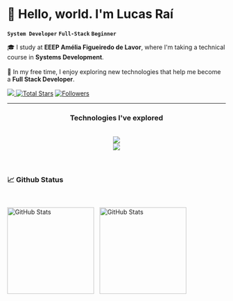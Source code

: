 # 👋 Hello, world. I'm Lucas Raí

**`System Developer`**
**`Full-Stack`**
**`Beginner`**

🎓 I study at **EEEP Amélia Figueiredo de Lavor**, where I'm taking a technical course in **Systems Development**. <br><br>
🚀 In my free time, I enjoy exploring new technologies that help me become a **Full Stack Developer**.

<p align="left">
    <!-- Profile views-->
    <a href="https://github.com/Lucas-Rai78" target="_blank">
    <img src="https://komarev.com/ghpvc/?username=Lucas-Rai78&label=Profile%20views&color=5e81ac&style=for-the-badge&logo=github&logoColor=white&Color=black" />
    <a href="https://github.com/Lucas-Rai78?tab=repositories&sort=stargazers" target="_blank">
    <img alt="Total Stars" title="Total stars on GitHub"
        src="https://img.shields.io/github/stars/Lucas-Rai78?style=for-the-badge&label=Stars&color=bf616a&logo=github" /></a>
    <!-- Followers with GitHub Logo -->
    <a href="https://github.com/Lucas-Rai78?tab=followers" target="_blank">
    <img alt="Followers" title="Follow me on GitHub"
        src="https://img.shields.io/github/followers/Lucas-Rai78?style=for-the-badge&label=Followers&color=5e81ac&logo=github" />
    </a>
    </a>
</p>

---

<h3 align="center">Technologies I've explored</h3>

<br>

<div align="center">
  <img src="https://skillicons.dev/icons?i=html,css,js,git,github,mysql" /> <br>
    <img src="https://skillicons.dev/icons?i=vscode,pwsh,bootstrap,figma,windows,discord" /><br>

</div>

<br/>
<br/>

<h3 align="left">📈 Github Status </h3>

<br>

<p>
  <img 
    align="left" 
    alt="GitHub Stats" 
    height="200" 
    style="padding-right: 10px;" 
    src="https://github-readme-stats.vercel.app/api?username=Lucas-Rai78&show_icons=true&theme=dark&include_all_commits=true&locale=en" 
  />
<img 
      align="left" 
      alt="GitHub Stats" 
      height="200" 
      src="https://github-readme-stats.vercel.app/api/top-langs/?username=Lucas-Rai78&theme=aura_dark&layout=compact" 
  />
</p>

